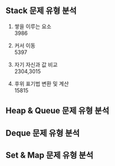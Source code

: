 ## Stack 문제 유형 분석

1. 쌓을 이루는 요소  
  3986

2. 커서 이동  
   5397

3. 자기 자신과 값 비교  
  2304,3015
4. 후위 표기법 변환 및 계산   
 15815

## Heap & Queue 문제 유형 분석

## Deque 문제 유형 분석

## Set & Map 문제 유형 분석